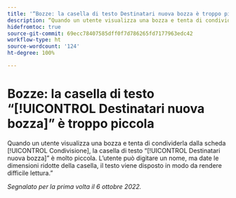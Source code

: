 ```yaml
---
title: '“Bozze: la casella di testo Destinatari nuova bozza è troppo piccola”'
description: “Quando un utente visualizza una bozza e tenta di condividerla dalla scheda Condivisione, la casella di testo Nuovi destinatari bozza è molto piccola. L’utente può digitare un nome, ma date le dimensioni ridotte della casella, il testo viene disposto in modo da rendere difficile lettura.”
hidefromtoc: true
source-git-commit: 69ecc78407585dff0f7d786265fd7177963edc42
workflow-type: ht
source-wordcount: '124'
ht-degree: 100%

---
```



# Bozze: la casella di testo “[!UICONTROL Destinatari nuova bozza]” è troppo piccola

<!--This article is on the WF and WFP TOCs-->

Quando un utente visualizza una bozza e tenta di condividerla dalla scheda [!UICONTROL Condivisione], la casella di testo “[!UICONTROL Destinatari nuova bozza]” è molto piccola. L’utente può digitare un nome, ma date le dimensioni ridotte della casella, il testo viene disposto in modo da rendere difficile lettura.”

_Segnalato per la prima volta il 6 ottobre 2022._

